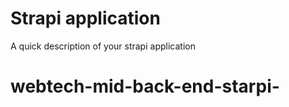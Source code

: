 # Strapi application

A quick description of your strapi application
# webtech-mid-back-end-starpi-
